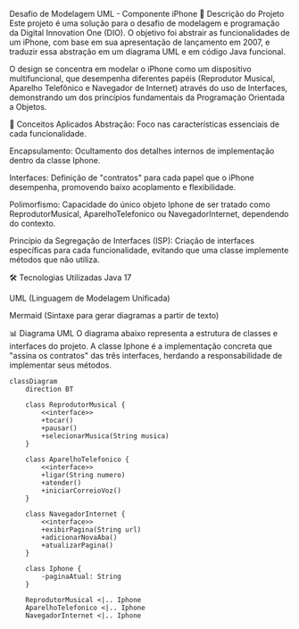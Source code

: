 Desafio de Modelagem UML - Componente iPhone
📝 Descrição do Projeto
Este projeto é uma solução para o desafio de modelagem e programação da Digital Innovation One (DIO). O objetivo foi abstrair as funcionalidades de um iPhone, com base em sua apresentação de lançamento em 2007, e traduzir essa abstração em um diagrama UML e em código Java funcional.

O design se concentra em modelar o iPhone como um dispositivo multifuncional, que desempenha diferentes papéis (Reprodutor Musical, Aparelho Telefônico e Navegador de Internet) através do uso de Interfaces, demonstrando um dos princípios fundamentais da Programação Orientada a Objetos.

🧠 Conceitos Aplicados
Abstração: Foco nas características essenciais de cada funcionalidade.

Encapsulamento: Ocultamento dos detalhes internos de implementação dentro da classe Iphone.

Interfaces: Definição de "contratos" para cada papel que o iPhone desempenha, promovendo baixo acoplamento e flexibilidade.

Polimorfismo: Capacidade do único objeto Iphone de ser tratado como ReprodutorMusical, AparelhoTelefonico ou NavegadorInternet, dependendo do contexto.

Princípio da Segregação de Interfaces (ISP): Criação de interfaces específicas para cada funcionalidade, evitando que uma classe implemente métodos que não utiliza.

🛠️ Tecnologias Utilizadas
Java 17

UML (Linguagem de Modelagem Unificada)

Mermaid (Sintaxe para gerar diagramas a partir de texto)

📊 Diagrama UML
O diagrama abaixo representa a estrutura de classes e interfaces do projeto. A classe Iphone é a implementação concreta que "assina os contratos" das três interfaces, herdando a responsabilidade de implementar seus métodos.
```mermaid
classDiagram
    direction BT

    class ReprodutorMusical {
        <<interface>>
        +tocar()
        +pausar()
        +selecionarMusica(String musica)
    }

    class AparelhoTelefonico {
        <<interface>>
        +ligar(String numero)
        +atender()
        +iniciarCorreioVoz()
    }

    class NavegadorInternet {
        <<interface>>
        +exibirPagina(String url)
        +adicionarNovaAba()
        +atualizarPagina()
    }

    class Iphone {
        -paginaAtual: String
    }

    ReprodutorMusical <|.. Iphone
    AparelhoTelefonico <|.. Iphone
    NavegadorInternet <|.. Iphone

```
